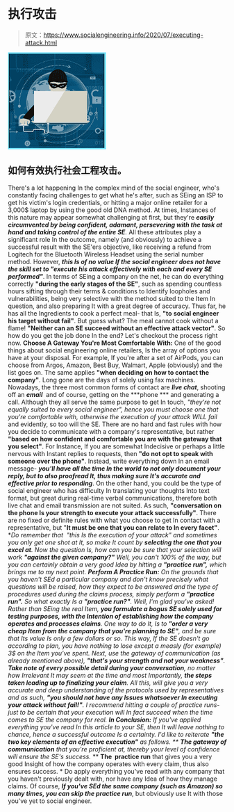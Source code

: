 # 执行攻击

> 原文：<https://www.socialengineering.info/2020/07/executing-attack.html>

[![](img/bf2fb3be95bfba2a4358c919ecd06fb9.png)](https://1.bp.blogspot.com/-yfsNFEH13CA/Xohk3z4p6dI/AAAAAAAAjk8/WXKOysoyAsYNiy-SthYIhNRL0CX7GZlAQCLcBGAsYHQ/s1600/Social%2BEngineering%2BAttack.%2Bwww.socialengineers.net.jpg)

## **如何有效执行社会工程攻击。**

There's a lot happening In the complex mind of the social engineer, who's constantly facing challenges to get what he's after, such as SEing an ISP to get his victim's login credentials, or hitting a major online retailer for a 3,000$ laptop by using the good old DNA method. At times, Instances of this nature may appear somewhat challenging at first, but they're ***easily circumvented by being confident, adamant, persevering with the task at hand and taking control of the entire SE**.*
  All these attributes play a significant role In the outcome, namely (and obviously) to achieve a successful result with the SE'ers objective, like receiving a refund from Logitech for the Bluetooth Wireless Headset using the serial number method. However, ***this Is of no value If the social engineer does not have the skill set to "execute his attack effectively with each and every SE performed"***.
  In terms of SEing a company on the net, he can do everything correctly **"during the early stages of the SE"**, such as spending countless hours sifting through their terms & conditions to Identify loopholes and vulnerabilities, being very selective with the method suited to the Item In question, and also preparing It with a great degree of accuracy. Thus far, he has all the Ingredients to cook a perfect meal- that Is, **"to** **social engineer his target without fail"**. But guess what? The meal cannot cook without a flame! **"Neither can an SE succeed without an effective attack vector"**. So how do you get the job done In the end? Let's checkout the process right now.
  **Choose A Gateway You're Most Comfortable With:**
  One of the good things about social engineering online retailers, Is the array of options you have at your disposal. For example, If you're after a set of AirPods, you can choose from Argos, Amazon, Best Buy, Walmart, Apple (obviously) and the list goes on. The same applies **"when deciding on how to contact the company"**. Long gone are the days of solely using fax machines.
  Nowadays, the three most common forms of contact are ***live chat***, shooting off an ***email***  and of course, getting on the ***phone *** and generating a call. Although they all serve the same purpose to get In touch, *"they're not equally suited to every social engineer", hence you must choose one that you're comfortable with, otherwise the execution of your attack WILL fail* and evidently, so too will the SE.
  There are no hard and fast rules with how you decide to communicate with a company's representative, but rather **"based on how confident and comfortable you are with the gateway that you select"**. For Instance, If you are somewhat Indecisive or perhaps a little nervous with Instant replies to requests, then **"do not opt to speak with someone over the phone"**. Instead, write everything down In an email message- ***you'll have all the time In the world to not only document your reply, but to also proofread It, thus making sure It's accurate and effective prior to responding***.
  On the other hand, you could be the type of social engineer who has difficulty In translating your thoughts Into text format, but great during real-time verbal communications, therefore both live chat and email transmission are not suited. As such, **"conversation on the phone Is your strength to execute your attack successfully"**. There are no fixed or definite rules with what you choose to get In contact with a representative, but "**It must be one that you can relate to In every facet"**. ***Do remember that  *"this Is the execution of your attack"** and sometimes you only get one shot at It, so make It count by ***selecting the one that you excel at***.
  Now the question Is, how can you be sure that your selection will work **"against the given company?"** Well, you can't 100% of the way, but you can certainly obtain a very good Idea by hitting a **"practice run",** which brings me to my next point.
  **Perform A Practice Run:**
  On the grounds that you haven't SEd a particular company and don't know precisely what questions will be raised, how they expect to be answered and the type of procedures used during the claims process, simply perform a **"practice run".** So what exactly Is a **"practice run?"**. Well, I'm glad you've asked! Rather than SEing the real Item, ***you formulate a bogus SE solely used for testing purposes, with the Intention of establishing how the company operates and processes claims***.
  One way to do It, Is to **"order a very cheap Item from the company that you're planning to SE"**, and be sure that Its value Is only a few dollars or so. This way, If the SE doesn't go according to plan, you have nothing to lose except a measly (for example) 3$ on the Item you've spent. Next, use the gateway of communication (as already mentioned above), **"that's your strength and not your weakness"**. ***Take note of every possible detail during your conversation***, no matter how Irrelevant It may seem at the time and most Importantly, ***the steps taken leading up to finalizing your claim***.
  All this, will give you a very accurate and deep understanding of the protocols used by representatives and as such, **"you should not have any Issues whatsoever In executing your attack without fail!"**. I recommend hitting a couple of practice runs- just to be certain that your execution will In fact succeed when the time comes to SE the company for real.
  **In Conclusion:**
  If you've applied everything you've read In this article to your SE, then It will leave nothing to chance, hence a successful outcome Is a certainty. I'd like to reiterate **"the two key elements of an effective execution"** as follows.
  ** **The gateway of communication** that you're proficient at, thereby your level of confidence will ensure the SE's success.*
** **The  practice run** that gives you a very good Insight of how the company operates with every claim, thus also ensures success. *
Do apply everything you've read with any company that you haven't previously dealt with, nor have any Idea of how they manage claims. Of course, ***If you've SEd the same company (such as Amazon) so many times, you can skip the practice run***, but obviously use It with those you've yet to social engineer.